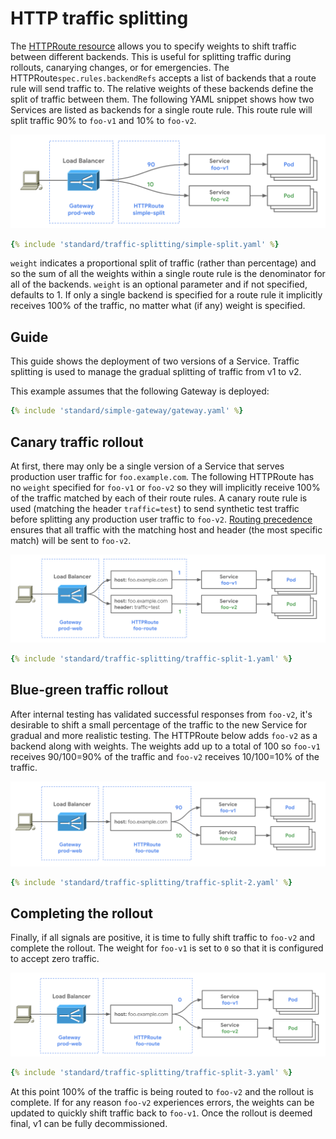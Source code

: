 # HTTP traffic splitting

The [HTTPRoute resource](../api-types/httproute.md) allows you to specify
weights to shift traffic between different backends. This is useful for
splitting traffic during rollouts, canarying changes, or for emergencies.
The HTTPRoute`spec.rules.backendRefs` accepts a list of backends that a route
rule will send traffic to. The relative weights of these backends define
the split of traffic between them. The following YAML snippet shows how two
Services are listed as backends for a single route rule. This route rule
will split traffic 90% to `foo-v1` and 10% to `foo-v2`.

![Traffic splitting](../images/simple-split.png)

```yaml
{% include 'standard/traffic-splitting/simple-split.yaml' %}
```

`weight` indicates a proportional split of traffic (rather than percentage)
and so the sum of all the weights within a single route rule is the
denominator for all of the backends. `weight` is an optional parameter and if
not specified, defaults to 1. If only a single backend is specified for a
route rule it implicitly receives 100% of the traffic, no matter what (if any)
weight is specified.

## Guide

This guide shows the deployment of two versions of a Service. Traffic splitting
is used to manage the gradual splitting of traffic from v1 to v2.

This example assumes that the following Gateway is deployed:

```yaml
{% include 'standard/simple-gateway/gateway.yaml' %}
```

## Canary traffic rollout

At first, there may only be a single version of a Service that serves
production user traffic for `foo.example.com`. The following HTTPRoute has no
`weight` specified for `foo-v1`  or `foo-v2` so they will implicitly
receive 100% of the traffic matched by each of their route rules. A canary
route rule is used (matching the header `traffic=test`) to send synthetic test
traffic before splitting any production user traffic to `foo-v2`.
[Routing precedence](../reference/spec.md#gateway.networking.k8s.io/v1.HTTPRouteRule)
ensures that all traffic with the matching host and header
(the most specific match) will be sent to `foo-v2`.

![Traffic splitting](../images/traffic-splitting-1.png)


```yaml
{% include 'standard/traffic-splitting/traffic-split-1.yaml' %}
```

## Blue-green traffic rollout

After internal testing has validated successful responses from `foo-v2`,
it's desirable to shift a small percentage of the traffic to the new Service
for gradual and more realistic testing. The HTTPRoute below adds `foo-v2`
as a backend along with weights. The weights add up to a total of 100 so
`foo-v1` receives 90/100=90% of the traffic and `foo-v2` receives
10/100=10% of the traffic.

![Traffic splitting](../images/traffic-splitting-2.png)


```yaml
{% include 'standard/traffic-splitting/traffic-split-2.yaml' %}
```

## Completing the rollout

Finally, if all signals are positive, it is time to fully shift traffic to
`foo-v2` and complete the rollout. The weight for `foo-v1` is set to
`0` so that it is configured to accept zero traffic.

![Traffic splitting](../images/traffic-splitting-3.png)


```yaml
{% include 'standard/traffic-splitting/traffic-split-3.yaml' %}
```

At this point 100% of the traffic is being routed to `foo-v2` and the
rollout is complete. If for any reason `foo-v2` experiences errors, the
weights can be updated to quickly shift traffic back to `foo-v1`. Once
the rollout is deemed final, v1 can be fully decommissioned.
